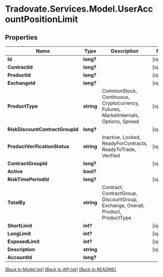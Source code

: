 # Tradovate.Services.Model.UserAccountPositionLimit
## Properties

Name | Type | Description | Notes
------------ | ------------- | ------------- | -------------
**Id** | **long?** |  | [optional] 
**ContractId** | **long?** |  | [optional] 
**ProductId** | **long?** |  | [optional] 
**ExchangeId** | **long?** |  | [optional] 
**ProductType** | **string** | CommonStock, Continuous, Cryptocurrency, Futures, MarketInternals, Options, Spread | [optional] 
**RiskDiscountContractGroupId** | **long?** |  | [optional] 
**ProductVerificationStatus** | **string** | Inactive, Locked, ReadyForContracts, ReadyToTrade, Verified | [optional] 
**ContractGroupId** | **long?** |  | [optional] 
**Active** | **bool?** |  | 
**RiskTimePeriodId** | **long?** |  | [optional] 
**TotalBy** | **string** | Contract, ContractGroup, DiscountGroup, Exchange, Overall, Product, ProductType | 
**ShortLimit** | **int?** |  | [optional] 
**LongLimit** | **int?** |  | [optional] 
**ExposedLimit** | **int?** |  | [optional] 
**Description** | **string** |  | [optional] 
**AccountId** | **long?** |  | 

[[Back to Model list]](../README.md#documentation-for-models) [[Back to API list]](../README.md#documentation-for-api-endpoints) [[Back to README]](../README.md)

